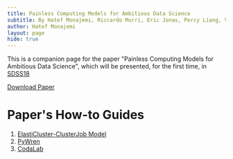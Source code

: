 ```yaml
---
title: Painless Computing Models for Ambitious Data Science 
subtitle: By Hatef Monajemi, Riccardo Murri, Eric Jonas, Percy Liang, Victoria Stodden and David Donoho
author: Hatef Monajemi
layout: page
hide: true
---
```


This is a companion page for the paper "Painless Computing Models for Ambitious Data Science", which will be presented, for the first time, in [SDSS18](https://ww2.amstat.org/meetings/sdss/2018/)

[Download Paper](#)   

# Paper's How-to Guides 
1. [ElastiCluster-ClusterJob Model](./elasticluster-clusterjob-model)
2. [PyWren](pywren)
3. [CodaLab](CodaLab)
